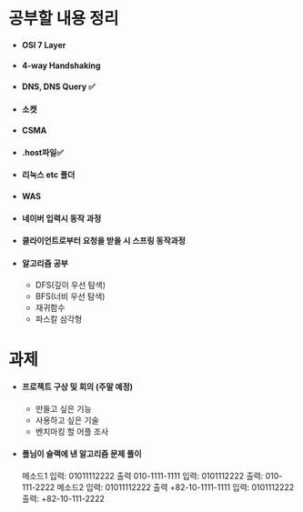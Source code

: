 # 공부할 내용 정리

* #### OSI 7 Layer 
* #### 4-way Handshaking
* #### DNS, DNS Query ✅
* #### 소켓
* #### CSMA
* #### .host파일✅
* #### 리눅스 etc 폴더
* #### WAS
* #### 네이버 입력시 동작 과정
* #### 클라이언트로부터 요청을 받을 시 스프링 동작과정
* #### 알고리즘 공부
	- DFS(깊이 우선 탐색)
	- BFS(너비 우선 탐색)
	- 재귀함수  
	- 파스칼 삼각형

# 과제
* #### 프로젝트 구상 및 회의 (주말 예정)
	- 만들고 싶은 기능
	- 사용하고 싶은 기술
	- 벤치마킹 할 어플 조사
	
- #### 폴님이 슬랙에 낸 알고리즘 문제 풀이 

	메소드1
	입력: 01011112222 출력 010-1111-1111
	입력: 0101112222 출력: 010-111-2222
	메소드2
	입력: 01011112222 출력 +82-10-1111-1111
	입력: 0101112222 출력: +82-10-111-2222